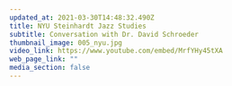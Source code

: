 ```yaml
---
updated_at: 2021-03-30T14:48:32.490Z
title: NYU Steinhardt Jazz Studies
subtitle: Conversation with Dr. David Schroeder
thumbnail_image: 005_nyu.jpg
video_link: https://www.youtube.com/embed/MrfYHy45tXA
web_page_link: ""
media_section: false
---
```

